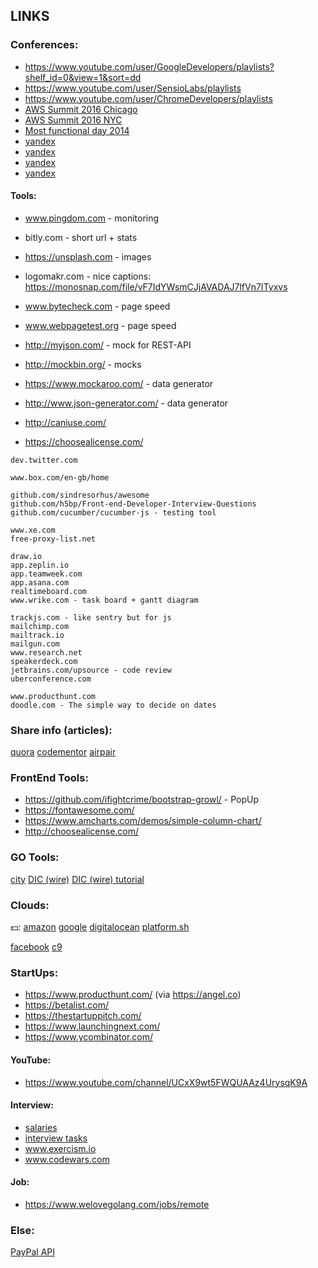 LINKS
-

### Conferences:

* https://www.youtube.com/user/GoogleDevelopers/playlists?shelf_id=0&view=1&sort=dd
* https://www.youtube.com/user/SensioLabs/playlists
* https://www.youtube.com/user/ChromeDevelopers/playlists
* [AWS Summit 2016 Chicago](https://www.youtube.com/watch?v=Jvg_SsNyR00&list=PLhr1KZpdzukc2_5o7YTT7e2dlKBEKR1ez)
* [AWS Summit 2016 NYC](https://www.youtube.com/watch?v=b7yqd7z1RBQ&t=29s)
* [Most functional day 2014](http://frameworksdays.com/event/most-functional-day/page/program)
* [yandex](http://habrahabr.ru/company/yandex/blog/208120/)
* [yandex](http://habrahabr.ru/company/yandex/blog/208244/)
* [yandex](http://shad.yandex.ru/lectures/)
* [yandex](http://shad.yandex.ru/lectures/algorithms.xml)

#### Tools:

* www.pingdom.com - monitoring
* bitly.com - short url + stats
* https://unsplash.com - images
* logomakr.com - nice captions: https://monosnap.com/file/vF7IdYWsmCJjAVADAJ7lfVn7ITyxvs

* www.bytecheck.com - page speed
* www.webpagetest.org - page speed

* http://myjson.com/ - mock for REST-API
* http://mockbin.org/ - mocks
* https://www.mockaroo.com/ - data generator
* http://www.json-generator.com/ - data generator

* http://caniuse.com/
* https://choosealicense.com/

````
dev.twitter.com

www.box.com/en-gb/home

github.com/sindresorhus/awesome
github.com/h5bp/Front-end-Developer-Interview-Questions
github.com/cucumber/cucumber-js - testing tool

www.xe.com
free-proxy-list.net

draw.io
app.zeplin.io
app.teamweek.com
app.asana.com
realtimeboard.com
www.wrike.com - task board + gantt diagram

trackjs.com - like sentry but for js
mailchimp.com
mailtrack.io
mailgun.com
www.research.net
speakerdeck.com
jetbrains.com/upsource - code review
uberconference.com

www.producthunt.com
doodle.com - The simple way to decide on dates
````

### Share info (articles):

[quora](https://www.quora.com/)
[codementor](https://www.codementor.io/)
[airpair](https://www.airpair.com/)

### FrontEnd Tools:

* https://github.com/ifightcrime/bootstrap-growl/ - PopUp
* https://fontawesome.com/
* https://www.amcharts.com/demos/simple-column-chart/
* http://choosealicense.com/

### GO Tools:

[city](https://go-city.github.io/#/github.com/cn007b/monitoring)
[DIC (wire)](https://github.com/google/go-cloud/tree/master/wire)
[DIC (wire) tutorial](https://github.com/google/go-cloud/tree/master/samples/wire)

### Clouds:

💵:
[amazon](https://aws.amazon.com/)
[google](https://cloud.google.com/)
[digitalocean](https://www.digitalocean.com/)
[platform.sh](https://platform.sh/)

[facebook](https://code.facebook.com/projects/)
[c9](https://c9.io)

### StartUps:

* https://www.producthunt.com/ (via https://angel.co)
* https://betalist.com/
* https://thestartuppitch.com/
* https://www.launchingnext.com/
* https://www.ycombinator.com/

#### YouTube:

* https://www.youtube.com/channel/UCxX9wt5FWQUAAz4UrysqK9A

#### Interview:

* [salaries](https://www.levels.fyi/SE/Google/Facebook/Microsoft)
* [interview tasks](https://leetcode.com/problemset/top-interview-questions/)
* www.exercism.io
* www.codewars.com

#### Job:

* https://www.welovegolang.com/jobs/remote

### Else:

[PayPal API](https://developer.paypal.com/docs/api/)
